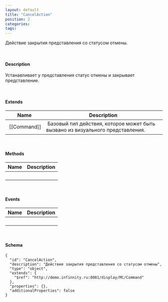 ```yaml
---
layout: default
title: "CancelAction"
position: 2
categories: 
tags: 
---
```


Действие закрытия представления со статусом отмены.

   

#### Description

Устанавливает у представления статус отмены и закрывает представление.

   

#### Extends

|Name|Description|
|----|-----------|
| [[Command]]| Базовый тип действия, которое может быть вызвано из визуального представления.|

   

#### Methods

|Name|Description|
|----|-----------|
| | |

    

#### Events

|Name|Description|
|----|-----------|
| | |

   

#### Schema

```
{
  "id": "CancelAction",
  "description": "Действие закрытия представления со статусом отмены",
  "type": "object",
  "extends": {
    "$ref": "http://demo.infinnity.ru:8081/display/MC/Command"
  },
  "properties": {},
  "additionalProperties": false
}
```

   

 

